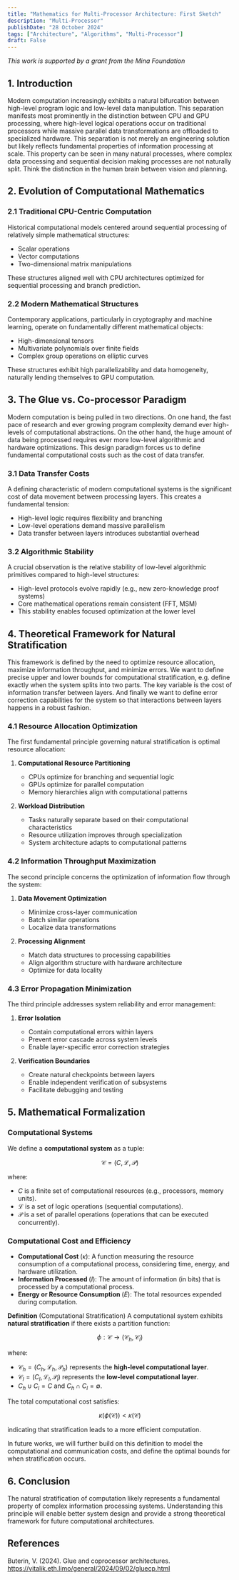```yaml
---
title: "Mathematics for Multi-Processor Architecture: First Sketch"
description: "Multi-Processor"
publishDate: "28 October 2024"
tags: ["Architecture", "Algorithms", "Multi-Processor"]
draft: False 
---
```


*This work is supported by a grant from the Mina Foundation*

## 1. Introduction
Modern computation increasingly exhibits a natural bifurcation between high-level program logic and low-level data manipulation. This separation manifests most prominently in the distinction between CPU and GPU processing, where high-level logical operations occur on traditional processors while massive parallel data transformations are offloaded to specialized hardware. This separation is not merely an engineering solution but likely reflects fundamental properties of information processing at scale.  This property can be seen in many natural processes, where complex data processing and sequential decision making processes are not naturally split.  Think the distinction in the human brain between vision and planning.

## 2. Evolution of Computational Mathematics

### 2.1 Traditional CPU-Centric Computation
Historical computational models centered around sequential processing of relatively simple mathematical structures:
- Scalar operations
- Vector computations
- Two-dimensional matrix manipulations

These structures aligned well with CPU architectures optimized for sequential processing and branch prediction.

### 2.2 Modern Mathematical Structures
Contemporary applications, particularly in cryptography and machine learning, operate on fundamentally different mathematical objects:
- High-dimensional tensors
- Multivariate polynomials over finite fields
- Complex group operations on elliptic curves

These structures exhibit high parallelizability and data homogeneity, naturally lending themselves to GPU computation.

## 3. The Glue vs. Co-processor Paradigm

Modern computation is being pulled in two directions.  On one hand, the fast pace of research and ever growing program complexity demand ever high-levels of computational abstractions.  On the other hand, the huge amount of data being processed requires ever more low-level algorithmic and hardware optimizations.  This design paradigm forces us to define fundamental computational costs such as the cost of data transfer. 

### 3.1 Data Transfer Costs
A defining characteristic of modern computational systems is the significant cost of data movement between processing layers. This creates a fundamental tension:
- High-level logic requires flexibility and branching
- Low-level operations demand massive parallelism
- Data transfer between layers introduces substantial overhead

### 3.2 Algorithmic Stability
A crucial observation is the relative stability of low-level algorithmic primitives compared to high-level structures:
- High-level protocols evolve rapidly (e.g., new zero-knowledge proof systems)
- Core mathematical operations remain consistent (FFT, MSM)
- This stability enables focused optimization at the lower level

## 4. Theoretical Framework for Natural Stratification

This framework is defined by the need to optimize resource allocation, maximize information throughput, and minimize errors.  We want to define precise upper and lower bounds for computational stratification, e.g. define exactly when the system splits into two parts.  The key variable is the cost of information transfer between layers.  And finally we want to define error correction capabilities for the system so that interactions between layers happens in a robust fashion. 

### 4.1 Resource Allocation Optimization
The first fundamental principle governing natural stratification is optimal resource allocation:

1. **Computational Resource Partitioning**
   - CPUs optimize for branching and sequential logic
   - GPUs optimize for parallel computation
   - Memory hierarchies align with computational patterns

2. **Workload Distribution**
   - Tasks naturally separate based on their computational characteristics
   - Resource utilization improves through specialization
   - System architecture adapts to computational patterns

### 4.2 Information Throughput Maximization
The second principle concerns the optimization of information flow through the system:

1. **Data Movement Optimization**
   - Minimize cross-layer communication
   - Batch similar operations
   - Localize data transformations

2. **Processing Alignment**
   - Match data structures to processing capabilities
   - Align algorithm structure with hardware architecture
   - Optimize for data locality

### 4.3 Error Propagation Minimization
The third principle addresses system reliability and error management:

1. **Error Isolation**
   - Contain computational errors within layers
   - Prevent error cascade across system levels
   - Enable layer-specific error correction strategies

2. **Verification Boundaries**
   - Create natural checkpoints between layers
   - Enable independent verification of subsystems
   - Facilitate debugging and testing

## 5. Mathematical Formalization

### Computational Systems

We define a $\textbf{computational system}$ as a tuple:

$$
\mathcal{C} = (C, \mathcal{L}, \mathcal{P})
$$

where:

* $C$ is a finite set of computational resources (e.g., processors, memory units).
* $\mathcal{L}$ is a set of logic operations (sequential computations).
* $\mathcal{P}$ is a set of parallel operations (operations that can be executed concurrently).

### Computational Cost and Efficiency

* $\textbf{Computational Cost }(\kappa)$: A function measuring the resource consumption of a computational process, considering time, energy, and hardware utilization.
* $\textbf{Information Processed }(I)$: The amount of information (in bits) that is processed by a computational process.
* $\textbf{Energy or Resource Consumption }(E)$: The total resources expended during computation.

**Definition** (Computational Stratification)
A computational system exhibits $\textbf{natural stratification}$ if there exists a partition function:

$$
\phi: \mathcal{C} \rightarrow (\mathcal{C}_h, \mathcal{C}_l)
$$

where:

* $\mathcal{C}_h = (C_h, \mathcal{L}_h, \mathcal{P}_h)$ represents the $\textbf{high-level computational layer}$.
* $\mathcal{C}_l = (C_l, \mathcal{L}_l, \mathcal{P}_l)$ represents the $\textbf{low-level computational layer}$.
* $C_h \cup C_l = C$ and $C_h \cap C_l = \emptyset$.

The total computational cost satisfies:

$$
\kappa(\phi(\mathcal{C})) < \kappa(\mathcal{C})
$$

indicating that stratification leads to a more efficient computation. 

In future works, we will further build on this definition to model the computational and communication costs, and define the optimal bounds for when stratification occurs.

## 6. Conclusion
The natural stratification of computation likely represents a fundamental property of complex information processing systems. Understanding this principle will enable better system design and provide a strong theoretical framework for future computational architectures.

## References

Buterin, V. (2024). Glue and coprocessor architectures. https://vitalik.eth.limo/general/2024/09/02/gluecp.html
